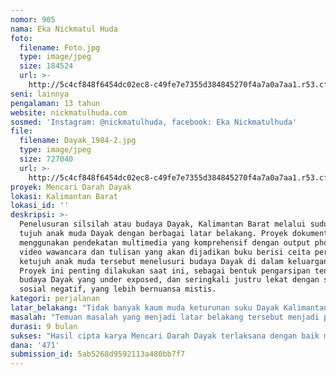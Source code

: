 ```yaml
---
nomor: 905
nama: Eka Nickmatul Huda
foto:
  filename: Foto.jpg
  type: image/jpeg
  size: 184524
  url: >-
    http://5c4cf848f6454dc02ec8-c49fe7e7355d384845270f4a7a0a7aa1.r53.cf2.rackcdn.com/0bfd556f-664f-40d2-bdbf-334f8180e59f/Foto.jpg
seni: lainnya
pengalaman: 13 tahun
website: nickmatulhuda.com
sosmed: 'Instagram: @nickmatulhuda, facebook: Eka Nickmatulhuda'
file:
  filename: Dayak_1984-2.jpg
  type: image/jpeg
  size: 727040
  url: >-
    http://5c4cf848f6454dc02ec8-c49fe7e7355d384845270f4a7a0a7aa1.r53.cf2.rackcdn.com/28d624a2-a678-43ef-954f-ba0268300206/Dayak_1984-2.jpg
proyek: Mencari Darah Dayak
lokasi: Kalimantan Barat
lokasi_id: ''
deskripsi: >-
  Penelusuran silsilah atau budaya Dayak, Kalimantan Barat melalui sudut pandang
  tujuh anak muda Dayak dengan berbagai latar belakang. Proyek dokumenter ini
  menggunakan pendekatan multimedia yang komprehensif dengan output photo story,
  video wawancara dan tulisan yang akan dijadikan buku berisi ceita perjalanan
  ketujuh anak muda tersebut menelusuri budaya Dayak di dalam keluarganya.
  Proyek ini penting dilakukan saat ini, sebagai bentuk pengarsipan tentang
  budaya Dayak yang under exposed, dan seringkali justru lekat dengan stigma
  sosial negatif, yang lebih bernuansa mistis. 
kategori: perjalanan
latar_belakang: "Tidak banyak kaum muda keturunan suku Dayak Kalimantan Barat yang memahami kebudayaan asli leluhurnya. Hal ini lantaran suku Dayak hanya mengenal tradisi lisan. Adat istiadat serta budaya diturunkan lewat tutur para sesepuh. Pengaruh budaya modern pun menyebabkan tidak seluruh informasi di serap oleh generasi penerusnya. Maka, tak jarang terdapat jarak atau informasi yang tidak lengkap ditangkap oleh generasi saat ini.\r\n\r\nTak hanya itu, perubahan keyakinan pun menyebabkan seseorang bisa jadi tidak lagi dianggap menjadi bagian dari suku. Walau sejatinya suku Dayak mempunyai aliran kepercayaan sendiri. Dayak yang memilih menjadi muslim, mengalami banyak batasan karena tidak dapat menjalani ritual adatnya. Sedangkan yang memilih menjadi nasrani, relatif lebih fleksibel untuk menjalani ritual adat.\r\n\r\nMasyarakat awam pun selalu mengidentikkan suku Dayak dengan hal-hal yang mistis. Seorang teman, yang tinggal di rumah betang di Kabupaten Ketapang mengisahkan banyak temannya yang berpikir dia menguasai ilmu guna-guna. Kondisi ini kadang membuatnya aman karena ditakuti. Kebanyakan membuat miris.\r\n\r\nSejatinya, suku Dayak sangat menjunjung tinggi kehidupan selaras dengan alam. Semua kegiatan jika dilakukan sesuai aturan adat mempunyai filosofi keharmonisan. Nilai-nilai yang sesungguhnya dapat diaplikasikan oleh semua keyakinan dan suku apapun."
masalah: "Temuan masalah yang menjadi latar belakang tersebut menjadi penting untuk melihat apa artinya menjadi seorang anak muda Dayak. Kami akan memilih tujuh orang subyek, yang berdasarkan riset awal, terdiri dari mahasiswa, aktivis perempuan, penenun, penggiat tato tradisional Dayak, aktivis lingkungan, budayawan dayak dan perempuan petani. Ketujuh subyek tersebut akan diikuti perjalanannya menelusuri silsilah masing-masing, sehingga didapatkan pengalaman melalui orang pertama. Seperti kedua orang tua mereka, maupun kakek nenek bahkan buyut mereka yang masih 100 persen suku Dayak, dan belum  ‘tercampur’ Melayu maupun Cina.\r\n\tRentang usia ketujuh subyek tersebut adalah 20-35 tahun, yang kami anggap sebagai usia yang rentan mengalami krisis identitas, meliputi perempuan dan laki-laki dengan latar belakang yang beragam. Jumlah tujuh subyek dipilih karena angka itu bagi salah satu sub suku Dayak, diyakini sebagai angka Jubata, yang terkait dengan setiap kegiatan adat. \r\n\tSetiap subyek akan diikuti selama 2-5 hari untuk menelusuri sendiri silsilahnya. Mendengarkan cerita kehidupan suku Dayak dahulu dan membiarkan dia membandingkan dengan kondisi sekarang. Ini bertujuan agar audience yang merupakan masyarakat awam, dapat memahami apa yang terjadi pada komunitas Dayak, pergeseran sosial yang terjadi, atau perubahan kondisi alam yang merubah kondisi keseharian mereka\r\n"
durasi: 9 bulan
sukses: "Hasil cipta karya Mencari Darah Dayak terlaksana dengan baik melalui media: (1) video sit on – interview, (2) pameran foto yang digelar di kampung-kampung subyek berasal, (3) buku foto dan narasi, (4) Seminar Anak Dayak untuk pengenalan budaya Dayak di Pontianak. \r\n\tKhusus Seminar Anak Dayak, akan juga menampilkan karya seni rupa ataupun kriya asli dari suku Dayak, seperti kain tenun. Demo terkait budaya musik, tari dan tatoo artist, juga akan dihadirkan sehingga pengunjung seakan bisa ikut mengalami pengalaman perjalanan yang telah dilakukan subyek dan ikut ambil bagian di dalamnya. \r\n\tAdapun teknisnya nanti, setiap subyek akan didokumentasikan dalam bentuk photo story yang berisikan ‘perjalanan’ si subyek dalam penelusuran silsilah dan tempat dimana nenek moyang mereka berasal, orangtua atau kakek nenek mereka berasal.\r\n\tSetelah itu, subyek akan diwawancara dalam bentuk video untuk menceritakan kembali apa yang mereka temukan dalam perjalanan pencarian mereka. Dalam wawancara itu diharapkan telah terbangun ”romantisme” dengan kebudayaan Dayang yang tidak ada sebelum mereka melakukan pencarian.\r\n"
dana: '471'
submission_id: 5ab5268d9592113a480bb7f7
---
```

